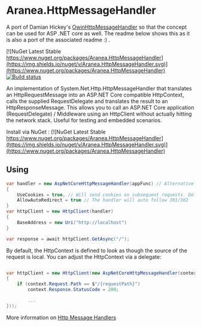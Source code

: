 # Aranea.HttpMessageHandler

A port of Damian Hickey's [OwinHttpMessageHandler](https://github.com/damianh/OwinHttpMessageHandler) so that the concept can be used for ASP .NET core as well. The readme below shows this as it is also a port of the associated readme :) .

[![NuGet Latest Stable https://www.nuget.org/packages/Aranea.HttpMessageHandler](https://img.shields.io/nuget/v/Aranea.HttpMessageHandler.svg)](https://www.nuget.org/packages/Aranea.HttpMessageHandler)
[![Build status](https://ci.appveyor.com/api/projects/status/efb11scf69h28i33?svg=true)](https://ci.appveyor.com/project/MCGPPeters/aranea-httpmessagehandler)

An implementation of System.Net.Http.HttpMessageHandler that translates an HttpRequestMessage into an ASP.NET Core compatible HttpContext, calls the supplied RequestDelegate and translates the result to an HttpResponseMessage. This allows you to call an ASP.NET Core application (RequestDelegate) / Middleware using an HttpClient without actually hitting the network stack. Useful for testing and embedded scenarios.

Install via NuGet : [![NuGet Latest Stable https://www.nuget.org/packages/Aranea.HttpMessageHandler](https://img.shields.io/nuget/v/Aranea.HttpMessageHandler.svg)](https://www.nuget.org/packages/Aranea.HttpMessageHandler)

## Using

```C#
var handler = new AspNetCoreHttpMessageHandler(appFunc) // Alternatively you can pass in Middleware
{
    UseCookies = true, // Will send cookies on subsequent requests. Default is false.
    AllowAutoRedirect = true // The handler will auto follow 301/302
}
var httpClient = new HttpClient(handler)
{
    BaseAddress = new Uri("http://localhost")
}

var response = await httpClient.GetAsync("/");

```

By default, the HttpContext is defined to look as though the source of the request is local. You can adjust the  HttpContext via a delegate:

```C#

var httpClient = new HttpClient(new AspNetCoreHttpMessageHandler(context =>
{
    if (context.Request.Path == $"/{requestPath}")
        context.Response.StatusCode = 200;

        ...
}));

```

More information on [Http Message Handlers](http://www.asp.net/web-api/overview/working-with-http/http-message-handlers)

